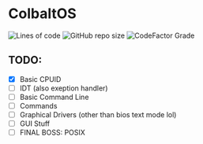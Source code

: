 # ColbaltOS
![Lines of code](https://img.shields.io/tokei/lines/github/enumint/colbaltos?style=for-the-badge) ![GitHub repo size](https://img.shields.io/github/repo-size/enumint/colbaltos?style=for-the-badge) ![CodeFactor Grade](https://img.shields.io/codefactor/grade/github/enumint/colbaltos?style=for-the-badge) <br>


## TODO:


 - [x] Basic CPUID
 - [ ] IDT (also exeption handler)
 - [ ] Basic Command Line
 - [ ] Commands
 - [ ] Graphical Drivers (other than bios text mode lol)
 - [ ] GUI Stuff
 - [ ] FINAL BOSS: POSIX
